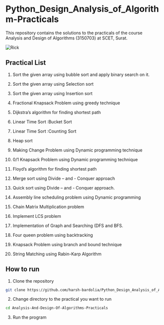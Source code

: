 # Python_Design_Analysis_of_Algorithm-Practicals


This repository contains the solutions to the practicals of the course Analysis and Design of Algorithms (3150703) at SCET, Surat.

![Rick](https://www.google.com/url?sa=i&url=https%3A%2F%2Fgithub.com%2Frudrabarad%2FGifs&psig=AOvVaw3_KHtUd_e0vn3ZgPAUN6yJ&ust=1670467939166000&source=images&cd=vfe&ved=0CAwQjRxqFwoTCNinr5LA5vsCFQAAAAAdAAAAABAb)

## Practical List

1. Sort the given array using bubble sort and apply binary search on it.

2. Sort the given array using Selection sort

3. Sort the given array using Insertion sort

4. Fractional Knapsack Problem using greedy technique

5. Dijkstra’s algorithm for finding shortest path

6. Linear Time Sort :Bucket Sort

7. Linear Time Sort :Counting Sort

8. Heap sort

9. Making Change Problem using Dynamic programming technique

10. 0/1 Knapsack Problem using Dynamic programming technique

11. Floyd’s algorithm for finding shortest path

12. Merge sort using Divide – and - Conquer approach

13. Quick sort using Divide – and - Conquer approach.

14. Assembly line scheduling problem using Dynamic programming

15. Chain Matrix Multiplication problem

16. Implement LCS problem

17. Implementation of Graph and Searching (DFS and BFS.

18. Four queen problem using backtracking

19. Knapsack Problem using branch and bound technique

20. String Matching using Rabin-Karp Algorithm

## How to run

1. Clone the repository

```bash
git clone https://github.com/harsh-bardolia/Python_Design_Analysis_of_Algorithm-Practicalsgit
```

2. Change directory to the practical you want to run

```bash
cd Analysis-And-Design-Of-Algorithms-Practicals
```

3. Run the program


